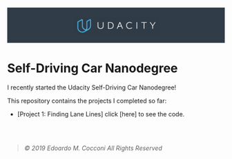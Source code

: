 ![Udacity Banner](Assets/Udacity.png)

# Self-Driving Car Nanodegree

I recently started the Udacity Self-Driving Car Nanodegree!

This repository contains the projects I completed so far:

- [Project 1: Finding Lane Lines] click [here] to see the code.

<br/>
<br/>

> *©  2019  Edoardo  M.  Cocconi  All  Rights  Reserved*
